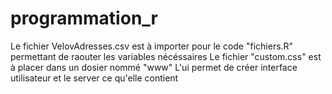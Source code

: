 # programmation_r

Le fichier VelovAdresses.csv est à importer pour le code "fichiers.R" permettant de raouter les variables nécéssaires
Le fichier "custom.css" est à placer dans un dosier nommé "www"
L'ui permet de créer interface utilisateur et le server ce qu'elle contient
